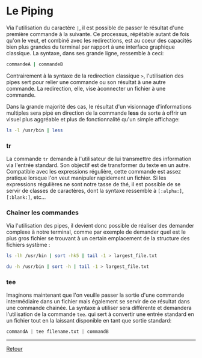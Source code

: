# Le Piping

Via l'utilisation du caractère `|`, il est possible de passer le résultat d'une première commande à la suivante. Ce processus, répétable autant de fois qu'on le veut, et combiné avec les redirections, est au coeur des capacités bien plus grandes du terminal par rapport à une interface graphique classique. La syntaxe, dans ses grande ligne, ressemble à ceci:

```bash
commandeA | commandeB
```

Contrairement à la syntaxe de la redirection classique `>`, l'utilisation des pipes sert pour relier une commande ou son résultat à une autre commande. La redirection, elle, vise àconnecter un fichier à une commande. 

Dans la grande majorité des cas, le résultat d'un visionnage d'informations multiples sera pipé en direction de la commande **less** de sorte à offrir un visuel plus aggréable et plus de fonctionnalité qu'un simple affichage:

```bash
ls -l /usr/bin | less
```

### tr

La commande `tr` demande à l'utilisateur de lui transmettre des information via l'entrée standard. Son objectif est de transformer du texte en un autre. Compatible avec les expressions régulière, cette commande est assez pratique lorsque l'on veut manipuler rapidement un fichier. Si les expressions régulières ne sont notre tasse de thé, il est possible de se servir de classes de caractères, dont la syntaxe ressemble à `[:alpha:]`, `[:blank:]`, etc...

### Chainer les commandes

Via l'utilisation des pipes, il devient donc possible de réaliser des demander complexe à notre terminal, comme par exemple de demander quel est le plus gros fichier se trouvant à un certain emplacement de la structure des fichiers système : 

```bash
ls -lh /usr/bin | sort -hk5 | tail -1 > largest_file.txt

du -h /usr/bin | sort -h | tail -1 > largest_file.txt
```

### tee

Imaginons maintenant que l'on veuille passer la sortie d'une commande intermédiaire dans un fichier mais également se servir de ce résultat dans une commande chainée. La syntaxe à utiliser sera différente et demandera l'utilisation de la commande `tee`. qui sert à convertir une entrée standard en un fichier tout en la laissant disponible en tant que sortie standard: 

```python
commandA | tee filename.txt | commandB
```

---

[Retour](../README.md)